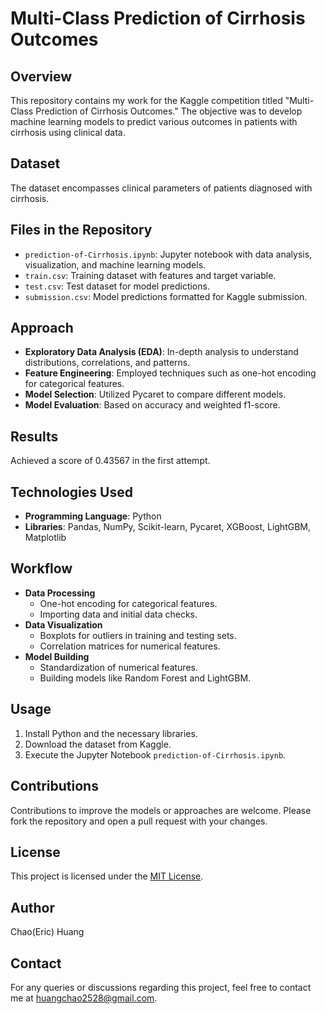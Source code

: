 # Multi-Class Prediction of Cirrhosis Outcomes

## Overview
This repository contains my work for the Kaggle competition titled "Multi-Class Prediction of Cirrhosis Outcomes." The objective was to develop machine learning models to predict various outcomes in patients with cirrhosis using clinical data.

## Dataset
The dataset encompasses clinical parameters of patients diagnosed with cirrhosis.

## Files in the Repository
- `prediction-of-Cirrhosis.ipynb`: Jupyter notebook with data analysis, visualization, and machine learning models.
- `train.csv`: Training dataset with features and target variable.
- `test.csv`: Test dataset for model predictions.
- `submission.csv`: Model predictions formatted for Kaggle submission.

## Approach
- **Exploratory Data Analysis (EDA)**: In-depth analysis to understand distributions, correlations, and patterns.
- **Feature Engineering**: Employed techniques such as one-hot encoding for categorical features.
- **Model Selection**: Utilized Pycaret to compare different models.
- **Model Evaluation**: Based on accuracy and weighted f1-score.

## Results
Achieved a score of 0.43567 in the first attempt.

## Technologies Used
- **Programming Language**: Python
- **Libraries**: Pandas, NumPy, Scikit-learn, Pycaret, XGBoost, LightGBM, Matplotlib

## Workflow
- **Data Processing**
  - One-hot encoding for categorical features.
  - Importing data and initial data checks.
- **Data Visualization**
  - Boxplots for outliers in training and testing sets.
  - Correlation matrices for numerical features.
- **Model Building**
  - Standardization of numerical features.
  - Building models like Random Forest and LightGBM.

## Usage
1. Install Python and the necessary libraries.
2. Download the dataset from Kaggle.
3. Execute the Jupyter Notebook `prediction-of-Cirrhosis.ipynb`.

## Contributions
Contributions to improve the models or approaches are welcome. Please fork the repository and open a pull request with your changes.

## License
This project is licensed under the [MIT License](LICENSE).

## Author
Chao(Eric) Huang

## Contact
For any queries or discussions regarding this project, feel free to contact me at <huangchao2528@gmail.com>.